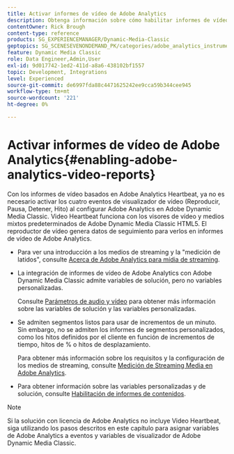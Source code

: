```yaml
---
title: Activar informes de vídeo de Adobe Analytics
description: Obtenga información sobre cómo habilitar informes de vídeo de Adobe Analytics en Adobe Dynamic Media Classic.
contentOwner: Rick Brough
content-type: reference
products: SG_EXPERIENCEMANAGER/Dynamic-Media-Classic
geptopics: SG_SCENESEVENONDEMAND_PK/categories/adobe_analytics_instrumentation_kit
feature: Dynamic Media Classic
role: Data Engineer,Admin,User
exl-id: 9d017742-1ed2-411d-a8a6-438102bf1557
topic: Development, Integrations
level: Experienced
source-git-commit: de6997fda88c4471625242ee9cca59b344cee945
workflow-type: tm+mt
source-wordcount: '221'
ht-degree: 0%

---
```


# Activar informes de vídeo de Adobe Analytics{#enabling-adobe-analytics-video-reports}

Con los informes de vídeo basados en Adobe Analytics Heartbeat, ya no es necesario activar los cuatro eventos de visualizador de vídeo (Reproducir, Pausa, Detener, Hito) al configurar Adobe Analytics en Adobe Dynamic Media Classic. Video Heartbeat funciona con los visores de vídeo y medios mixtos predeterminados de Adobe Dynamic Media Classic HTML5. El reproductor de vídeo genera datos de seguimiento para verlos en informes de vídeo de Adobe Analytics.

* Para ver una introducción a los medios de streaming y la &quot;medición de latidos&quot;, consulte [Acerca de Adobe Analytics para mídia de streaming](https://experienceleague.adobe.com/en/docs/media-analytics/using/media-overview).

* La integración de informes de vídeo de Adobe Analytics con Adobe Dynamic Media Classic admite variables de solución, pero no variables personalizadas.

  Consulte [Parámetros de audio y vídeo](https://experienceleague.adobe.com/en/docs/media-analytics/using/implementation/variables/audio-video-parameters) para obtener más información sobre las variables de solución y las variables personalizadas.

* Se admiten segmentos listos para usar de incrementos de un minuto. Sin embargo, no se admiten los informes de segmentos personalizados, como los hitos definidos por el cliente en función de incrementos de tiempo, hitos de % o hitos de desplazamiento.

  Para obtener más información sobre los requisitos y la configuración de los medios de streaming, consulte [Medición de Streaming Media en Adobe Analytics](https://experienceleague.adobe.com/en/docs/media-analytics/using/media-overview).

* Para obtener información sobre las variables personalizadas y de solución, consulte [Habilitación de informes de contenidos](https://experienceleague.adobe.com/en/docs/media-analytics/using/media-reports/media-reports-enable#media-reports).

>[!NOTE]
>
>Si la solución con licencia de Adobe Analytics no incluye Video Heartbeat, siga utilizando los pasos descritos en este capítulo para asignar variables de Adobe Analytics a eventos y variables de visualizador de Adobe Dynamic Media Classic.
